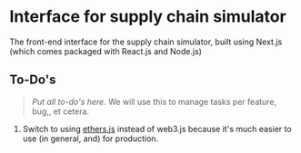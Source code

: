 # Interface for supply chain simulator
The front-end interface for the supply chain simulator, built using Next.js (which comes packaged with React.js and Node.js)

## To-Do's
> _Put all to-do's here_. We will use this to manage tasks per feature, bug,, et cetera.

1. Switch to using [ethers.js](https://github.com/ethers-io/ethers.js) instead of web3.js because it's much easier to use (in general, and) for production.